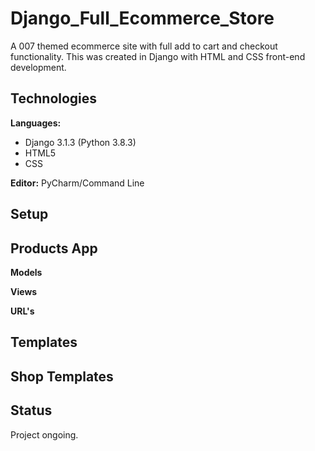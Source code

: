 # Django_Full_Ecommerce_Store

A 007 themed ecommerce site with full add to cart and checkout functionality. This was created in Django with HTML and CSS front-end development.

## Technologies

<b>Languages:</b> 
              
   - Django 3.1.3 (Python 3.8.3) 
   - HTML5
   - CSS

<b>Editor:</b> PyCharm/Command Line


## Setup




## Products App

<b>Models</b>

<b>Views</b>

<b>URL's</b>


## Templates


## Shop Templates





## Status

Project ongoing.
